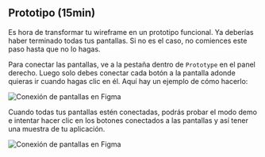 ## Prototipo (15min)

Es hora de transformar tu wireframe en un prototipo funcional. Ya deberías haber terminado todas tus pantallas. Si no es el caso, no comiences este paso hasta que no lo hagas.

Para conectar las pantallas, ve a la pestaña dentro de `Prototype` en el panel derecho. Luego solo debes conectar cada botón a la pantalla adonde quieras ir cuando hagas clic en él. Aquí hay un ejemplo de cómo hacerlo:

![Conexión de pantallas en Figma](https://raw.githubusercontent.com/lewagon/fullstack-images/master/frontend/pds_prototype_connect_frames.gif)

Cuando todas tus pantallas estén conectadas, podrás probar el modo demo e intentar hacer clic en los botones conectados a las pantallas y así tener una muestra de tu aplicación.

![Conexión de pantallas en Figma](https://raw.githubusercontent.com/lewagon/fullstack-images/master/frontend/pds_prototype_launch_demo.gif)
